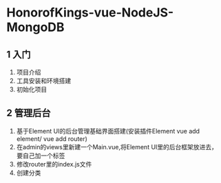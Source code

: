 # HonorofKings-vue-NodeJS-MongoDB
## 1 入门
1. 项目介绍
2. 工具安装和环境搭建
3. 初始化项目
## 2 管理后台
1. 基于Element UI的后台管理基础界面搭建(安装插件Element vue add element/ vue add router)
2. 在admin的views里新建一个Main.vue,将Element UI里的后台框架放进去，要自己加一个<template></template>标签
3. 修改router里的index.js文件
4. 创建分类